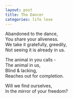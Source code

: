```yaml
---
layout: post
title: The Dancer
categories: life love
---
```


Abandoned to the dance,  
You share your aliveness.  
We take it gratefully, greedily,  
Not seeing it is already in us.

The animal in you calls -  
The animal in us,  
Blind & lacking,  
Reaches out for completion.

Will we find ourselves,  
In the mirror of your freedom?